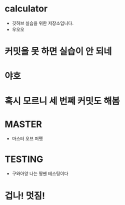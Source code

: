 # calculator
* 깃허브 실습을 위한 저장소입니다.
* 우오오

# 커밋을 못 하면 실습이 안 되네

# 야호

# 혹시 모르니 세 번쩨 커밋도 해봄

# MASTER
* 마스터 오브 퍼펫

# TESTING
* 구와아앙 나는 짱쎈 테스팅이다

# 겁나! 멋짐!